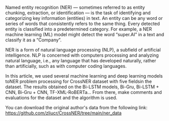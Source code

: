 Named entity recognition (NER) — sometimes referred to as entity chunking, extraction, or identification — is the task of identifying and categorizing key information (entities) in text. An entity can be any word or series of words that consistently refers to the same thing. Every detected entity is classified into a predetermined category. For example, a NER machine learning (ML) model might detect the word “super.AI” in a text and classify it as a “Company”.

NER is a form of natural language processing (NLP), a subfield of artificial intelligence. NLP is concerned with computers processing and analyzing natural language, i.e., any language that has developed naturally, rather than artificially, such as with computer coding languages.

In this article, we used several machine learning and deep learning models toNER problem processing for CrossNER dataset with five fieldsin the dataset. The results obtained on the Bi-LSTM models, Bi-Gru, Bi-LSTM + CNN, Bi-Gru + CNN, TF-XML-RoBERTa...
From there, make comments and evaluations for the dataset and the algorithm is used.

You can download the original author's data from the following link: https://github.com/zliucr/CrossNER/tree/main/ner_data
